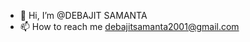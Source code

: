 - 👋 Hi, I’m @DEBAJIT SAMANTA
- 📫 How to reach me debajitsamanta2001@gmail.com
<!---
DEBAJITSAMANTA7/DEBAJITSAMANTA7 is a ✨ special ✨ repository because its `README.md` (this file) appears on your GitHub profile.
You can click the Preview link to take a look at your changes.
--->
